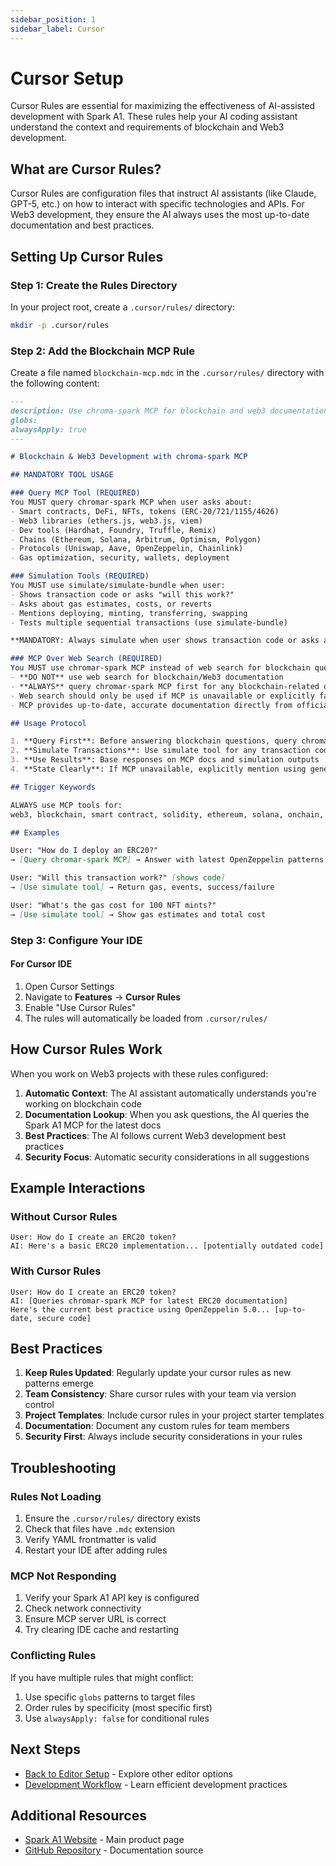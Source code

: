 ```yaml
---
sidebar_position: 1
sidebar_label: Cursor
---
```


# Cursor Setup

Cursor Rules are essential for maximizing the effectiveness of AI-assisted development with Spark A1. These rules help your AI coding assistant understand the context and requirements of blockchain and Web3 development.

## What are Cursor Rules?

Cursor Rules are configuration files that instruct AI assistants (like Claude, GPT-5, etc.) on how to interact with specific technologies and APIs. For Web3 development, they ensure the AI always uses the most up-to-date documentation and best practices.

## Setting Up Cursor Rules

### Step 1: Create the Rules Directory

In your project root, create a `.cursor/rules/` directory:

```bash
mkdir -p .cursor/rules
```

### Step 2: Add the Blockchain MCP Rule

Create a file named `blockchain-mcp.mdc` in the `.cursor/rules/` directory with the following content:

```markdown
---
description: Use chroma-spark MCP for blockchain and web3 documentation
globs:
alwaysApply: true
---

# Blockchain & Web3 Development with chroma-spark MCP

## MANDATORY TOOL USAGE

### Query MCP Tool (REQUIRED)
You MUST query chromar-spark MCP when user asks about:
- Smart contracts, DeFi, NFTs, tokens (ERC-20/721/1155/4626)
- Web3 libraries (ethers.js, web3.js, viem)
- Dev tools (Hardhat, Foundry, Truffle, Remix)
- Chains (Ethereum, Solana, Arbitrum, Optimism, Polygon)
- Protocols (Uniswap, Aave, OpenZeppelin, Chainlink)
- Gas optimization, security, wallets, deployment

### Simulation Tools (REQUIRED)
You MUST use simulate/simulate-bundle when user:
- Shows transaction code or asks "will this work?"
- Asks about gas estimates, costs, or reverts
- Mentions deploying, minting, transferring, swapping
- Tests multiple sequential transactions (use simulate-bundle)

**MANDATORY: Always simulate when user shows transaction code or asks about transaction outcomes.**

### MCP Over Web Search (REQUIRED)
You MUST use chromar-spark MCP instead of web search for blockchain queries:
- **DO NOT** use web search for blockchain/Web3 documentation
- **ALWAYS** query chromar-spark MCP first for any blockchain-related question
- Web search should only be used if MCP is unavailable or explicitly fails
- MCP provides up-to-date, accurate documentation directly from official sources

## Usage Protocol

1. **Query First**: Before answering blockchain questions, query chromar-spark MCP (NOT web search)
2. **Simulate Transactions**: Use simulate tool for any transaction code or gas questions
3. **Use Results**: Base responses on MCP docs and simulation outputs
4. **State Clearly**: If MCP unavailable, explicitly mention using general knowledge

## Trigger Keywords

ALWAYS use MCP tools for:
web3, blockchain, smart contract, solidity, ethereum, solana, onchain, dapp, defi, nft, token, erc20, erc721, erc1155, erc4626, wallet, transaction, gas, gwei, abi, deploy, mint, transfer, swap, stake, approve, simulate, revert, hardhat, foundry, truffle, remix, viem, ethers, web3js, uniswap, aave, compound, polymarket, opensea, chainlink, polygon, arbitrum, optimism, avalanche, layer2, metamask, infura, alchemy, ipfs

## Examples

User: "How do I deploy an ERC20?"
→ [Query chromar-spark MCP] → Answer with latest OpenZeppelin patterns

User: "Will this transaction work?" [shows code]
→ [Use simulate tool] → Return gas, events, success/failure

User: "What's the gas cost for 100 NFT mints?"
→ [Use simulate tool] → Show gas estimates and total cost
```

### Step 3: Configure Your IDE

#### For Cursor IDE

1. Open Cursor Settings
2. Navigate to **Features** → **Cursor Rules**
3. Enable "Use Cursor Rules"
4. The rules will automatically be loaded from `.cursor/rules/`


## How Cursor Rules Work

When you work on Web3 projects with these rules configured:

1. **Automatic Context**: The AI assistant automatically understands you're working on blockchain code
2. **Documentation Lookup**: When you ask questions, the AI queries the Spark A1 MCP for the latest docs
3. **Best Practices**: The AI follows current Web3 development best practices
4. **Security Focus**: Automatic security considerations in all suggestions

## Example Interactions

### Without Cursor Rules
```
User: How do I create an ERC20 token?
AI: Here's a basic ERC20 implementation... [potentially outdated code]
```

### With Cursor Rules
```
User: How do I create an ERC20 token?
AI: [Queries chromar-spark MCP for latest ERC20 documentation]
Here's the current best practice using OpenZeppelin 5.0... [up-to-date, secure code]
```

## Best Practices

1. **Keep Rules Updated**: Regularly update your cursor rules as new patterns emerge
2. **Team Consistency**: Share cursor rules with your team via version control
3. **Project Templates**: Include cursor rules in your project starter templates
4. **Documentation**: Document any custom rules for team members
5. **Security First**: Always include security considerations in your rules

## Troubleshooting

### Rules Not Loading

1. Ensure the `.cursor/rules/` directory exists
2. Check that files have `.mdc` extension
3. Verify YAML frontmatter is valid
4. Restart your IDE after adding rules

### MCP Not Responding

1. Verify your Spark A1 API key is configured
2. Check network connectivity
3. Ensure MCP server URL is correct
4. Try clearing IDE cache and restarting

### Conflicting Rules

If you have multiple rules that might conflict:
1. Use specific `globs` patterns to target files
2. Order rules by specificity (most specific first)
3. Use `alwaysApply: false` for conditional rules

## Next Steps

- [Back to Editor Setup](/docs/editors) - Explore other editor options
- [Development Workflow](/docs/workflow) - Learn efficient development practices

## Additional Resources

- [Spark A1 Website](https://chrom.ar) - Main product page
- [GitHub Repository](https://github.com/chrom-ar/docs) - Documentation source
